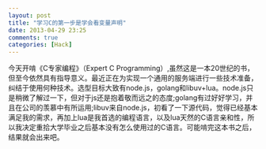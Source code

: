 ```yaml
---
layout: post
title: "学习C的第一步是学会看变量声明"
date: 2013-04-29 23:25
comments: true
categories: [Hack]
---
```

今天开啃《C专家编程》（Expert C Programming）,虽然这是一本20世纪的书，但至今依然具有指导意义。最近正在为实现一个通用的服务端进行一些技术准备，纠结于使用何种技术。选型目标大致有node.js，golang和libuv+lua。node.js只是稍微了解过一下，但对于js还是抱着敬而远之的态度;golang有过好好学习，并且在公司的羡慕中有所运用;libuv来自node.js，初看了一下源代码，觉得已经基本满足我的需求，再加上lua是我首选的编程语言，以及lua天然的C语言亲和性，所以我决定重拾大学毕业之后基本没有怎么使用过的C语言。可能啃完这本书之后，结果就会出来吧。